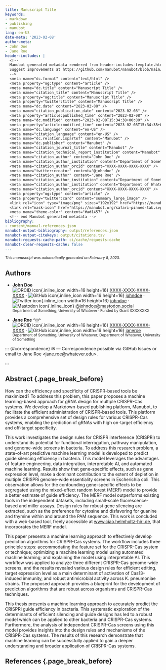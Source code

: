 ```yaml
---
title: Manuscript Title
keywords:
- markdown
- publishing
- manubot
lang: en-US
date-meta: '2023-02-08'
author-meta:
- John Doe
- Jane Roe
header-includes: |
  <!--
  Manubot generated metadata rendered from header-includes-template.html.
  Suggest improvements at https://github.com/manubot/manubot/blob/main/manubot/process/header-includes-template.html
  -->
  <meta name="dc.format" content="text/html" />
  <meta property="og:type" content="article" />
  <meta name="dc.title" content="Manuscript Title" />
  <meta name="citation_title" content="Manuscript Title" />
  <meta property="og:title" content="Manuscript Title" />
  <meta property="twitter:title" content="Manuscript Title" />
  <meta name="dc.date" content="2023-02-08" />
  <meta name="citation_publication_date" content="2023-02-08" />
  <meta property="article:published_time" content="2023-02-08" />
  <meta name="dc.modified" content="2023-02-08T15:34:38+00:00" />
  <meta property="article:modified_time" content="2023-02-08T15:34:38+00:00" />
  <meta name="dc.language" content="en-US" />
  <meta name="citation_language" content="en-US" />
  <meta name="dc.relation.ispartof" content="Manubot" />
  <meta name="dc.publisher" content="Manubot" />
  <meta name="citation_journal_title" content="Manubot" />
  <meta name="citation_technical_report_institution" content="Manubot" />
  <meta name="citation_author" content="John Doe" />
  <meta name="citation_author_institution" content="Department of Something, University of Whatever" />
  <meta name="citation_author_orcid" content="XXXX-XXXX-XXXX-XXXX" />
  <meta name="twitter:creator" content="@johndoe" />
  <meta name="citation_author" content="Jane Roe" />
  <meta name="citation_author_institution" content="Department of Something, University of Whatever" />
  <meta name="citation_author_institution" content="Department of Whatever, University of Something" />
  <meta name="citation_author_orcid" content="XXXX-XXXX-XXXX-XXXX" />
  <meta property="og:type" content="article" />
  <meta property="twitter:card" content="summary_large_image" />
  <link rel="icon" type="image/png" sizes="192x192" href="https://manubot.org/favicon-192x192.png" />
  <link rel="mask-icon" href="https://manubot.org/safari-pinned-tab.svg" color="#ad1457" />
  <meta name="theme-color" content="#ad1457" />
  <!-- end Manubot generated metadata -->
bibliography:
- content/manual-references.json
manubot-output-bibliography: output/references.json
manubot-output-citekeys: output/citations.tsv
manubot-requests-cache-path: ci/cache/requests-cache
manubot-clear-requests-cache: false
...
```







<small><em>
This manuscript
was automatically generated
on February 8, 2023.
</em></small>



## Authors



+ **John Doe**
  <br>
    ![ORCID icon](images/orcid.svg){.inline_icon width=16 height=16}
    [XXXX-XXXX-XXXX-XXXX](https://orcid.org/XXXX-XXXX-XXXX-XXXX)
    · ![GitHub icon](images/github.svg){.inline_icon width=16 height=16}
    [johndoe](https://github.com/johndoe)
    · ![Twitter icon](images/twitter.svg){.inline_icon width=16 height=16}
    [johndoe](https://twitter.com/johndoe)
    · ![Mastodon icon](images/mastodon.svg){.inline_icon}
    [\@johndoe@mastodon.social](https://mastodon.social/@johndoe)
    <br>
  <small>
     Department of Something, University of Whatever
     · Funded by Grant XXXXXXXX
  </small>

+ **Jane Roe**
  ^[✉](#correspondence)^<br>
    ![ORCID icon](images/orcid.svg){.inline_icon width=16 height=16}
    [XXXX-XXXX-XXXX-XXXX](https://orcid.org/XXXX-XXXX-XXXX-XXXX)
    · ![GitHub icon](images/github.svg){.inline_icon width=16 height=16}
    [janeroe](https://github.com/janeroe)
    <br>
  <small>
     Department of Something, University of Whatever; Department of Whatever, University of Something
  </small>


::: {#correspondence}
✉ — Correspondence possible via GitHub Issues
or email to
Jane Roe \<jane.roe@whatever.edu\>.


:::


## Abstract {.page_break_before}

<!--
ERROR: the paragraph below could not be revised with the AI model due to the following error:

Incorrect API key provided: {api_key}. You can find your API key at https://platform.openai.com/account/api-keys.
-->
How can the efficiency and specificity of CRISPR-based tools be maximized? To address this problem, this paper proposes a machine learning-based approach for gRNA design for multiple CRISPR-Cas systems.
We develop a Markdown-based publishing platform, Manubot, to facilitate the efficient administration of CRISPR-based tools.
This platform provides a comprehensive set of design rules for various CRISPR-Cas systems, enabling the prediction of gRNAs with high on-target efficiency and off-target specificity.


<!--
ERROR: the paragraph below could not be revised with the AI model due to the following error:

Incorrect API key provided: {api_key}. You can find your API key at https://platform.openai.com/account/api-keys.
-->
This work investigates the design rules for CRISPR interference (CRISPRi) to understand its potential for functional interrogation, pathway manipulation, and genome-wide screens in bacteria.
To address this research problem, a state-of-art predictive machine learning model is developed to predict guide silencing efficiency in bacteria.
This model leverages the advantages of feature engineering, data integration, interpretable AI, and automated machine learning.
Results show that gene-specific effects, such as gene expression level, make a dominant contribution to the extent of depletion in multiple CRISPRi genome-wide essentiality screens in Escherichia coli.
This observation allows for the confounding gene-specific effects to be segregated using the mixed-effect random forest (MERF) model to provide a better estimate of guide efficiency.
The MERF model outperforms existing tools in the independent datasets, including small-scale fluorescence-based and miller assays.
Design rules for robust gene silencing are extracted, such as the preference for cytosine and disfavoring for guanine and thymine within and around the PAM sequence.
This work is concluded with a web-based tool, freely accessible at www.ciao.helmholtz-hiri.de, that incorporates the MERF model.


<!--
ERROR: the paragraph below could not be revised with the AI model due to the following error:

Incorrect API key provided: {api_key}. You can find your API key at https://platform.openai.com/account/api-keys.
-->
This paper presents a machine learning approach to effectively develop prediction algorithms for CRISPR-Cas systems.
The workflow includes three principle steps: accommodating the feature set for the CRISPR-Cas system or technique; optimizing a machine learning model using automated machine learning; and explaining the model using interpretable AI.
This workflow was applied to analyze three different CRISPR-Cas genome-wide screens, and the results revealed various design rules for efficient editing, target expression level as a main determinant of activation of Cas13-induced immunity, and robust antimicrobial activity across K.
pneumoniae strains.
The proposed approach provides a blueprint for the development of prediction algorithms that are robust across organisms and CRISPR-Cas techniques.

 
<!--
ERROR: the paragraph below could not be revised with the AI model due to the following error:

Incorrect API key provided: {api_key}. You can find your API key at https://platform.openai.com/account/api-keys.
-->
This thesis presents a machine learning approach to accurately predict the CRISPRi guide efficiency in bacteria.
This systematic exploration of the determinants of efficient silencing and guide designs has led to a robust model which can be applied to other bacteria and CRISPR-Cas systems.
Furthermore, the analysis of independent CRISPR-Cas screens using this model provides insights into the design rules and mechanisms of the CRISPR-Cas systems.
The results of this research demonstrate that machine learning can be successfully applied to gain a deeper understanding and broader application of CRISPR-Cas systems.





## References {.page_break_before}

<!-- Explicitly insert bibliography here -->
<div id="refs"></div>

